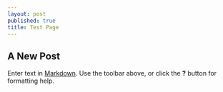 ```yaml
---
layout: post
published: true
title: Test Page
---
```


## A New Post

Enter text in [Markdown](http://daringfireball.net/projects/markdown/). Use the toolbar above, or click the **?** button for formatting help.